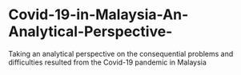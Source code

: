 # Covid-19-in-Malaysia-An-Analytical-Perspective-
Taking an analytical perspective on the consequential problems and difficulties resulted from the Covid-19 pandemic in Malaysia
